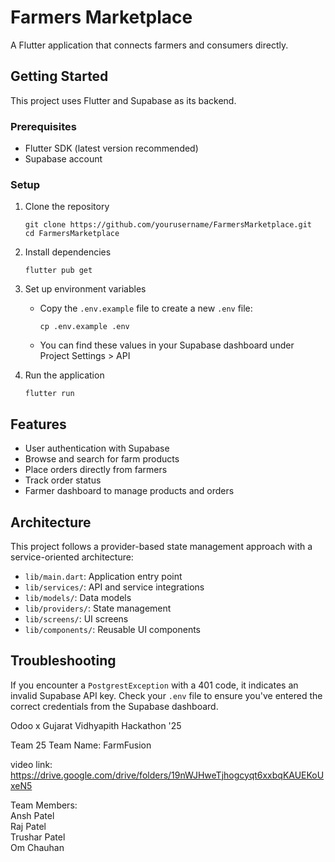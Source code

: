 # Farmers Marketplace

A Flutter application that connects farmers and consumers directly.

## Getting Started

This project uses Flutter and Supabase as its backend.

### Prerequisites

- Flutter SDK (latest version recommended)
- Supabase account

### Setup

1. Clone the repository
   ```
   git clone https://github.com/yourusername/FarmersMarketplace.git
   cd FarmersMarketplace
   ```

2. Install dependencies
   ```
   flutter pub get
   ```

3. Set up environment variables
   - Copy the `.env.example` file to create a new `.env` file:
     ```
     cp .env.example .env
     ```
  
   - You can find these values in your Supabase dashboard under Project Settings > API

4. Run the application
   ```
   flutter run
   ```

## Features

- User authentication with Supabase
- Browse and search for farm products
- Place orders directly from farmers
- Track order status
- Farmer dashboard to manage products and orders

## Architecture

This project follows a provider-based state management approach with a service-oriented architecture:

- `lib/main.dart`: Application entry point
- `lib/services/`: API and service integrations
- `lib/models/`: Data models
- `lib/providers/`: State management
- `lib/screens/`: UI screens
- `lib/components/`: Reusable UI components

## Troubleshooting

If you encounter a `PostgrestException` with a 401 code, it indicates an invalid Supabase API key. Check your `.env` file to ensure you've entered the correct credentials from the Supabase dashboard.

Odoo x Gujarat Vidhyapith 
Hackathon '25

Team 25 
Team Name: FarmFusion

video link: https://drive.google.com/drive/folders/19nWJHweTjhogcyqt6xxbqKAUEKoUxeN5

Team Members: 
<br>
Ansh Patel
<br>
Raj Patel
<br>
Trushar Patel
<br>
Om Chauhan
